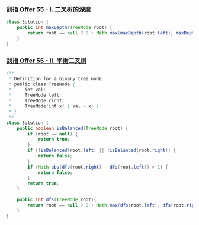 ### [剑指 Offer 55 - I. 二叉树的深度](https://leetcode.cn/problems/er-cha-shu-de-shen-du-lcof/)



```java
class Solution {
    public int maxDepth(TreeNode root) {
        return root == null ? 0 : Math.max(maxDepth(root.left), maxDepth(root.right)) + 1;
    }
}
```





### [剑指 Offer 55 - II. 平衡二叉树](https://leetcode.cn/problems/ping-heng-er-cha-shu-lcof/)



```java
/**
 * Definition for a binary tree node.
 * public class TreeNode {
 *     int val;
 *     TreeNode left;
 *     TreeNode right;
 *     TreeNode(int x) { val = x; }
 * }
 */
class Solution {
    public boolean isBalanced(TreeNode root) {
        if (root == null) {
            return true;
        }
        if (!isBalanced(root.left) || !isBalanced(root.right)) {
            return false;
        }
        if (Math.abs(dfs(root.right) - dfs(root.left)) > 1) {
            return false;
        }
        return true;
    }

    public int dfs(TreeNode root){
        return root == null ? 0 : Math.max(dfs(root.left), dfs(root.right)) + 1; 
    }
}
```

